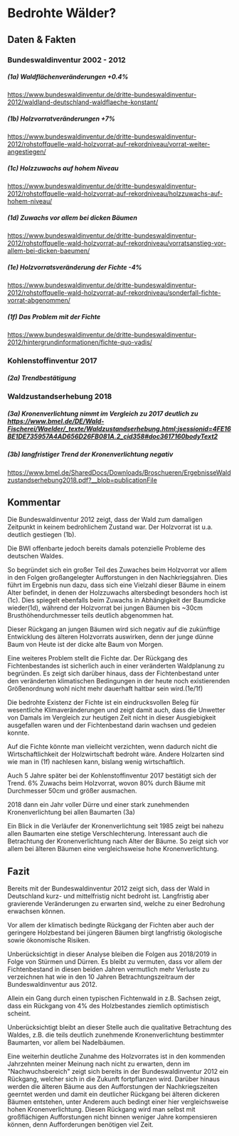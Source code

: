 # Bedrohte Wälder?

## Daten & Fakten

### Bundeswaldinventur 2002 - 2012

##### (1a) Waldflächenveränderungen +0.4%
https://www.bundeswaldinventur.de/dritte-bundeswaldinventur-2012/waldland-deutschland-waldflaeche-konstant/

##### (1b) Holzvorratveränderungen +7%
https://www.bundeswaldinventur.de/dritte-bundeswaldinventur-2012/rohstoffquelle-wald-holzvorrat-auf-rekordniveau/vorrat-weiter-angestiegen/

##### (1c) Holzzuwachs auf hohem Niveau
https://www.bundeswaldinventur.de/dritte-bundeswaldinventur-2012/rohstoffquelle-wald-holzvorrat-auf-rekordniveau/holzzuwachs-auf-hohem-niveau/

##### (1d) Zuwachs vor allem bei dicken Bäumen
https://www.bundeswaldinventur.de/dritte-bundeswaldinventur-2012/rohstoffquelle-wald-holzvorrat-auf-rekordniveau/vorratsanstieg-vor-allem-bei-dicken-baeumen/

##### (1e) Holzvorratsveränderung der Fichte -4%
https://www.bundeswaldinventur.de/dritte-bundeswaldinventur-2012/rohstoffquelle-wald-holzvorrat-auf-rekordniveau/sonderfall-fichte-vorrat-abgenommen/

##### (1f) Das Problem mit der Fichte
https://www.bundeswaldinventur.de/dritte-bundeswaldinventur-2012/hintergrundinformationen/fichte-quo-vadis/

### Kohlenstoffinventur 2017

##### (2a) Trendbestätigung

### Waldzustandserhebung 2018

##### (3a) Kronenverlichtung nimmt im Vergleich zu 2017 deutlich zu https://www.bmel.de/DE/Wald-Fischerei/Waelder/_texte/Waldzustandserhebung.html;jsessionid=4FE16BE1DE735957A4AD656D26FB081A.2_cid358#doc3617160bodyText2

##### (3b) langfristiger Trend der Kronenverlichtung negativ
https://www.bmel.de/SharedDocs/Downloads/Broschueren/ErgebnisseWaldzustandserhebung2018.pdf?__blob=publicationFile

## Kommentar

Die Bundeswaldinventur 2012 zeigt, dass der Wald zum damaligen Zeitpunkt in keinem bedrohlichem Zustand war. Der Holzvorrat ist u.a. deutlich gestiegen (1b).

Die BWI offenbarte jedoch bereits damals potenzielle Probleme des deutschen Waldes.

So begründet sich ein großer Teil des Zuwaches beim Holzvorrat vor allem in den Folgen großangelegter Aufforstungen in den Nachkriegsjahren. Dies führt im Ergebnis nun dazu, dass sich eine Vielzahl dieser Bäume in einem Alter befindet, in denen der Holzzuwachs altersbedingt besonders hoch ist (1c).
Dies spiegelt ebenfalls beim Zuwachs in Abhängigkeit der Baumdicke wieder(1d), während der Holzvorrat bei jungen Bäumen bis ~30cm Brusthöhendurchmesser teils deutlich abgenommen hat.

Dieser Rückgang an jungen Bäumen wird sich negativ auf die zukünftige Entwicklung des älteren Holzvorrats auswirken, denn der junge dünne Baum von Heute ist der dicke alte Baum von Morgen.

Eine weiteres Problem stellt die Fichte dar. Der Rückgang des Fichtenbestandes ist sicherlich auch in einer veränderten Waldplanung zu begründen. Es zeigt sich darüber hinaus, dass der Fichtenbestand unter den veränderten klimatischen Bedingungen in der heute noch existierenden Größenordnung wohl nicht mehr dauerhaft haltbar sein wird.(1e/1f)

Die bedrohte Existenz der Fichte ist ein eindrucksvollen Beleg für wesentliche Klimaveränderungen und zeigt damit auch, dass die Unwetter von Damals im Vergleich zur heutigen Zeit nicht in dieser Ausgiebigkeit ausgefallen waren und der Fichtenbestand darin wachsen und gedeien konnte.

Auf die Fichte könnte man vielleicht verzichten, wenn dadurch nicht die Wirtschaftlichkeit der Holzwirtschaft bedroht wäre. Andere Holzarten sind wie man in (1f) nachlesen kann, bislang wenig wirtschaftlich.

Auch 5 Jahre später bei der Kohlenstoffinventur 2017 bestätigt sich der Trend. 6% Zuwachs beim Holzvorrat, wovon 80% durch Bäume mit Durchmesser 50cm und größer ausmachen.

2018 dann ein Jahr voller Dürre und einer stark zunehmenden Kronenverlichtung bei allen Baumarten (3a)

Ein Blick in die Verläufer der Kronenverlichtung seit 1985 zeigt bei nahezu allen Baumarten eine stetige Verschlechterung. Interessant auch die Betrachtung der Kronenverlichtung nach Alter der Bäume.
So zeigt sich vor allem bei älteren Bäumen eine vergleichsweise hohe Kronenverlichtung.  


## Fazit

Bereits mit der Bundeswaldinventur 2012 zeigt sich, dass der Wald in Deutschland kurz- und mittelfristig nicht bedroht ist.
Langfristig aber gravierende Veränderungen zu erwarten sind, welche zu einer Bedrohung erwachsen können.

Vor allem der klimatisch bedingte Rückgang der Fichten aber auch der geringere Holzbestand bei jüngeren Bäumen birgt langfristig ökologische sowie ökonomische Risiken.

Unberücksichtigt in dieser Analyse bleiben die Folgen aus 2018/2019 in Folge von Stürmen und Dürren.
Es bleibt zu vermuten, dass vor allem der Fichtenbestand in diesen beiden Jahren vermutlich mehr Verluste zu verzeichnen hat wie in den 10 Jahren Betrachtungszeitraum der Bundeswaldinventur aus 2012.

Allein ein Gang durch einen typischen Fichtenwald in z.B. Sachsen zeigt, dass ein Rückgang von 4% des Holzbestandes ziemlich optimistisch scheint.

Unberücksichtigt bleibt an dieser Stelle auch die qualitative Betrachtung des Waldes, z.B. die teils deutlich zunehmende Kronenverlichtung bestimmter Baumarten, vor allem bei Nadelbäumen.

Eine weiterhin deutliche Zunahme des Holzvorrates ist in den kommenden Jahrzehnten meiner Meinung nach nicht zu erwarten, denn im "Nachwuchsbereich" zeigt sich bereits in der Bundeswaldinventur 2012 ein Rückgang, welcher sich in die Zukunft fortpflanzen wird. Darüber hinaus werden die älteren Bäume aus den Aufforstungen der Nachkriegszeiten geerntet werden und damit ein deutlicher Rückgang bei älteren dickeren Bäumen entstehen, unter Anderem auch bedingt einer hier vergleichsweise hohen Kronenverlichtung. Diesen Rückgang wird man selbst mit großflächigen Aufforstungen nicht binnen weniger Jahre kompensieren können, denn Aufforderungen benötigen viel Zeit.
